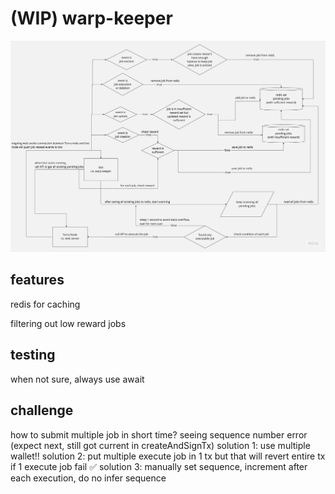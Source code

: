 # (WIP) warp-keeper
![warp flow chart](warp_flow_chart.jpg)

## features
redis for caching

filtering out low reward jobs

## testing
when not sure, always use await

## challenge
how to submit multiple job in short time?
seeing sequence number error (expect next, still got current in createAndSignTx)
solution 1: use multiple wallet!!
solution 2: put multiple execute job in 1 tx
  but that will revert entire tx if 1 execute job fail
✅ solution 3: manually set sequence, increment after each execution, do no infer sequence
